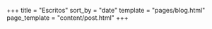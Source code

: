 +++
title = "Escritos"
sort_by = "date"
template = "pages/blog.html"
page_template = "content/post.html"
+++
